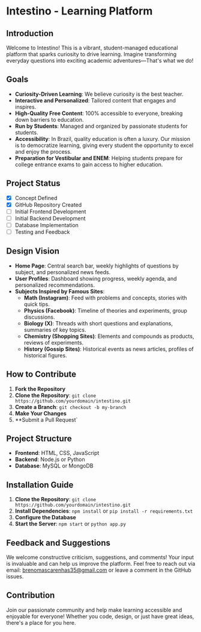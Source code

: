 # Intestino - Learning Platform

## Introduction
Welcome to Intestino! This is a vibrant, student-managed educational platform that sparks curiosity to drive learning. Imagine transforming everyday questions into exciting academic adventures—That's what we do!

## Goals
- **Curiosity-Driven Learning**: We believe curiosity is the best teacher.
- **Interactive and Personalized**: Tailored content that engages and inspires.
- **High-Quality Free Content**: 100% accessible to everyone, breaking down barriers to education.
- **Run by Students**: Managed and organized by passionate students for students.
- **Accessibility**: In Brazil, quality education is often a luxury. Our mission is to democratize learning, giving every student the opportunity to excel and enjoy the process.
- **Preparation for Vestibular and ENEM**: Helping students prepare for college entrance exams to gain access to higher education.

## Project Status
- [x] Concept Defined
- [x] GitHub Repository Created
- [ ] Initial Frontend Development
- [ ] Initial Backend Development
- [ ] Database Implementation
- [ ] Testing and Feedback

## Design Vision
- **Home Page**: Central search bar, weekly highlights of questions by subject, and personalized news feeds.
- **User Profiles**: Dashboard showing progress, weekly agenda, and personalized recommendations.
- **Subjects Inspired by Famous Sites**: 
  - **Math (Instagram)**: Feed with problems and concepts, stories with quick tips.
  - **Physics (Facebook)**: Timeline of theories and experiments, group discussions.
  - **Biology (X)**: Threads with short questions and explanations, summaries of key topics.
  - **Chemistry (Shopping Sites)**: Elements and compounds as products, reviews of experiments.
  - **History (Gossip Sites)**: Historical events as news articles, profiles of historical figures.

## How to Contribute
1. **Fork the Repository**
2. **Clone the Repository**: `git clone https://github.com/yourdomain/intestino.git`
3. **Create a Branch**: `git checkout -b my-branch`
4. **Make Your Changes**
5. **Submit a Pull Request`

## Project Structure
- **Frontend**: HTML, CSS, JavaScript
- **Backend**: Node.js or Python
- **Database**: MySQL or MongoDB

## Installation Guide
1. **Clone the Repository**: `git clone https://github.com/yourdomain/intestino.git`
2. **Install Dependencies**: `npm install` or `pip install -r requirements.txt`
3. **Configure the Database**
4. **Start the Server**: `npm start` or `python app.py`

## Feedback and Suggestions
We welcome constructive criticism, suggestions, and comments! Your input is invaluable and can help us improve the platform. Feel free to reach out via email: brenomascarenhas35@gmail.com or leave a comment in the GitHub issues.

## Contribution
Join our passionate community and help make learning accessible and enjoyable for everyone! Whether you code, design, or just have great ideas, there's a place for you here.
